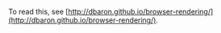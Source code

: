 To read this, see [http://dbaron.github.io/browser-rendering/](http://dbaron.github.io/browser-rendering/).

